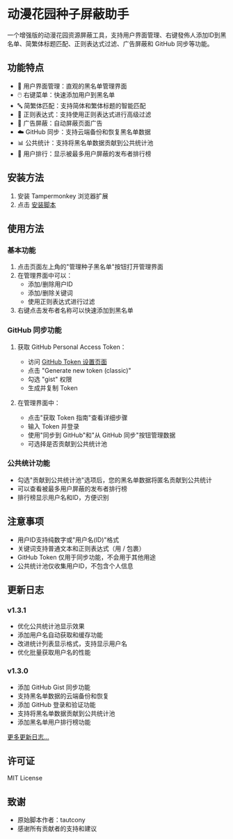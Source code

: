 # 动漫花园种子屏蔽助手

一个增强版的动漫花园资源屏蔽工具，支持用户界面管理、右键發佈人添加ID到黑名单、简繁体标题匹配、正则表达式过滤、广告屏蔽和 GitHub 同步等功能。

## 功能特点

- 🎯 用户界面管理：直观的黑名单管理界面
- 🖱️ 右键菜单：快速添加用户到黑名单
- 🔤 简繁体匹配：支持简体和繁体标题的智能匹配
- 📝 正则表达式：支持使用正则表达式进行高级过滤
- 🚫 广告屏蔽：自动屏蔽页面广告
- ☁️ GitHub 同步：支持云端备份和恢复黑名单数据
- 📊 公共统计：支持将黑名单数据贡献到公共统计池
- 👥 用户排行：显示被最多用户屏蔽的发布者排行榜

## 安装方法

1. 安装 Tampermonkey 浏览器扩展
2. 点击 [安装脚本](https://greasyfork.org/zh-CN/scripts/523811-dmhy-torrent-block)

## 使用方法

### 基本功能

1. 点击页面左上角的"管理种子黑名单"按钮打开管理界面
2. 在管理界面中可以：
   - 添加/删除用户ID
   - 添加/删除关键词
   - 使用正则表达式进行过滤
3. 右键点击发布者名称可以快速添加到黑名单

### GitHub 同步功能

1. 获取 GitHub Personal Access Token：
   - 访问 [GitHub Token 设置页面](https://github.com/settings/tokens)
   - 点击 "Generate new token (classic)"
   - 勾选 "gist" 权限
   - 生成并复制 Token

2. 在管理界面中：
   - 点击"获取 Token 指南"查看详细步骤
   - 输入 Token 并登录
   - 使用"同步到 GitHub"和"从 GitHub 同步"按钮管理数据
   - 可选择是否贡献到公共统计池

### 公共统计功能

- 勾选"贡献到公共统计池"选项后，您的黑名单数据将匿名贡献到公共统计
- 可以查看被最多用户屏蔽的发布者排行榜
- 排行榜显示用户名和ID，方便识别

## 注意事项

- 用户ID支持纯数字或"用户名(ID)"格式
- 关键词支持普通文本和正则表达式（用 / 包裹）
- GitHub Token 仅用于同步功能，不会用于其他用途
- 公共统计池仅收集用户ID，不包含个人信息

## 更新日志

### v1.3.1
- 优化公共统计池显示效果
- 添加用户名自动获取和缓存功能
- 改进统计列表显示格式，支持显示用户名
- 优化批量获取用户名的性能

### v1.3.0
- 添加 GitHub Gist 同步功能
- 支持黑名单数据的云端备份和恢复
- 添加 GitHub 登录和验证功能
- 支持将黑名单数据贡献到公共统计池
- 添加黑名单用户排行榜功能

[更多更新日志...](https://github.com/xkbkx5904/dmhy-torrent-block/blob/main/CHANGELOG.md)

## 许可证

MIT License

## 致谢

- 原始脚本作者：tautcony
- 感谢所有贡献者的支持和建议 

